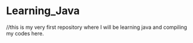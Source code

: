 # Learning_Java
//this is my very first repository where I will be learning java and compiling my codes here.
